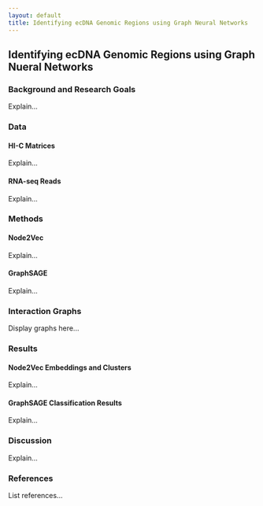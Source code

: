 ```yaml
---
layout: default
title: Identifying ecDNA Genomic Regions using Graph Neural Networks
---
```


## Identifying ecDNA Genomic Regions using Graph Nueral Networks

### Background and Research Goals
Explain...

### Data
#### HI-C Matrices
Explain...
#### RNA-seq Reads
Explain...

### Methods
#### Node2Vec
Explain...
#### GraphSAGE
Explain...

### Interaction Graphs
Display graphs here...

### Results
#### Node2Vec Embeddings and Clusters
Explain...
#### GraphSAGE Classification Results
Explain...

### Discussion
Explain...

### References
List references...

